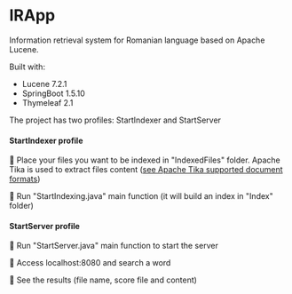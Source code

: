 # IRApp
Information retrieval system for Romanian language based on Apache Lucene.

Built with:
- Lucene 7.2.1
- SpringBoot 1.5.10
- Thymeleaf 2.1

The project has two profiles: StartIndexer and StartServer

#### StartIndexer profile
:small_orange_diamond: Place your files you want to be indexed in "IndexedFiles" folder.
Apache Tika is used to extract files content ([see Apache Tika supported document formats](https://tika.apache.org/0.9/formats.html)\)

:small_orange_diamond: Run "StartIndexing.java" main function (it will build an index in "Index" folder)

#### StartServer profile

:small_orange_diamond: Run "StartServer.java" main function to start the server

:small_orange_diamond:  Access localhost:8080 and search a word

:small_orange_diamond: See the results (file name, score file and content)